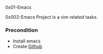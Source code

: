 0x01-Emacs
  
0x002-Emacs Project is a vim related tasks.


### Precondition 

- Install emacs
- Create [Github](https://github.com/)

